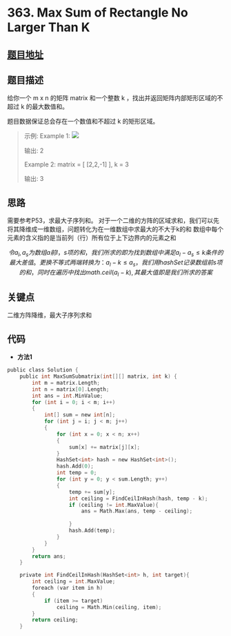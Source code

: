 #   363. Max Sum of Rectangle No Larger Than K
  
  
  
##  [题目地址](https://leetcode.com/problems/max-sum-of-rectangle-no-larger-than-k/ )
  
  
  
##  题目描述
给你一个 m x n 的矩阵 matrix 和一个整数 k ，找出并返回矩阵内部矩形区域的不超过 k 的最大数值和。

题目数据保证总会存在一个数值和不超过 k 的矩形区域。
  
  
>
>示例:
>Example 1:
>![](https://assets.leetcode.com/uploads/2021/03/18/sum-grid.jpg )
>
>输出: 2
>
>Example 2:
>matrix = [ [2,2,-1] ], k = 3
>
>输出: 3
  
  
##  思路
需要参考P53，求最大子序列和。
对于一个二维的方阵的区域求和，我们可以先将其降维成一维数组，问题转化为在一维数组中求最大的不大于k的和
数组中每个元素的含义指的是当前列（行）所有位于上下边界内的元素之和
```math
    令a_l,a_s为数组a前l，s项的和，我们所求的即为找到数组中满足a_l - a_s \leq k条件的最大差值。更换不等式两端转换为：a_l - k \leq a_s， 我们用hashSet记录数组前s项的和，同时在遍历中找出math.ceil(a_l - k),其最大值即是我们所求的答案
```
  
  
##  关键点
二维方阵降维，最大子序列求和  

  
##  代码
  
  
* **方法1**
```c
public class Solution {
    public int MaxSumSubmatrix(int[][] matrix, int k) {
        int m = matrix.Length;
        int n = matrix[0].Length;
        int ans = int.MinValue;
        for (int i = 0; i < m; i++)
        {
            int[] sum = new int[n];
            for (int j = i; j < m; j++)
            {
                for (int x = 0; x < n; x++)
                {
                    sum[x] += matrix[j][x];
                }
                HashSet<int> hash = new HashSet<int>();
                hash.Add(0);
                int temp = 0;
                for (int y = 0; y < sum.Length; y++)
                {
                    temp += sum[y];
                    int ceiling = FindCeilInHash(hash, temp - k);
                    if (ceiling != int.MaxValue){
                        ans = Math.Max(ans, temp - ceiling);
                        
                    }
                    hash.Add(temp);
                }
            }
        }
        return ans;
    }

    private int FindCeilInHash(HashSet<int> h, int target){
        int ceiling = int.MaxValue;
        foreach (var item in h)
        {
            if (item >= target)
                ceiling = Math.Min(ceiling, item);
        }
        return ceiling;
    }
```
  
  
